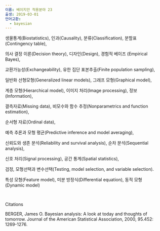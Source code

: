 ```yaml
---
이름: 베이지안 적용분야 23
출생: 2019-03-01
언어교환:
  - bayesian
---
```


생물통계(Biostatistics), 인과(Causality), 분류(Classification), 분할표(Contingency table),

의사 결정 이론(Decision theory), 디자인(Design), 경험적 베이즈 (Empirical Bayes),

교환가능성(Exchangeability), 유한 집단 표본추출(Finite population sampling),

일반화 선형모형(Generalized linear models), 그래프 모형(Graphical model),

계층 모형(Hierarchical model), 이미지 처리(Image processing), 정보(Information),

결측자료(Missing data), 비모수와 함수 추정(Nonparametrics and function estimation),

순서형 자료(Ordinal data),

예측 추론과 모형 평균(Predictive inference and model averaging),

신뢰도와 생존 분석(Reliability and survival analysis), 순차 분석(Sequential analysis),

신호 처리(Signal processing), 공간 통계(Spatial statistics),

검정, 모형선택과 변수선택(Testing, model selection, and variable selection).

특성 모형(Feature model), 미분 방정식(Differential equation), 동적 모형(Dynamic model)

 

Citations

BERGER, James O. Bayesian analysis: A look at today and thoughts of tomorrow. Journal of the American Statistical Association, 2000, 95.452: 1269-1276.
